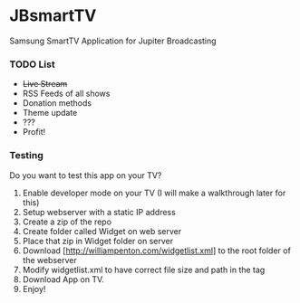 JBsmartTV
=========

Samsung SmartTV Application for Jupiter Broadcasting

### TODO List
* ~~Live Stream~~  
* RSS Feeds of all shows  
* Donation methods  
* Theme update  
* ???  
* Profit!  

### Testing
Do you want to test this app on your TV?  
1. Enable developer mode on your TV (I will make a walkthrough later for this)  
2. Setup webserver with a static IP address  
3. Create a zip of the repo  
4. Create folder called Widget on web server  
5. Place that zip in Widget folder on server  
6. Download [http://williampenton.com/widgetlist.xml] to the root folder of the webserver  
7. Modify widgetlist.xml to have correct file size and path in the <code><download></code> tag  
8. Download App on TV.  
9. Enjoy!  
